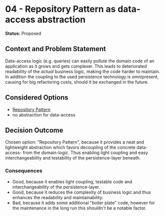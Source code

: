 # 04 - Repository Pattern as data-access abstraction

**Status:** Proposed

## Context and Problem Statement

Data-access logic (e.g. queries) can easily pollute the domain code of an application as it grows and gets complexer. This leads to
deteriorated readability of the _actual_ business logic, making the code harder to maintain. In addition the coupling to the used
persistence technology is omnipresent, causing for big refactoring costs, should it be exchanged in the future.

## Considered Options

- [Repository Pattern](https://martinfowler.com/eaaCatalog/repository.html)
- no abstraction for data-access

## Decision Outcome

Chosen option: "Repository Pattern", because it provides a neat and lightweight abstraction which favors decoupling of the concrete
data-access- from the domain-logic. Thus enabling light coupling and easy interchangeability and testability of the
persistence-layer beneath.

### Consequences

- Good, because it enables light coupling, testable code and interchangeability of the persistence-layer.
- Good, because it reduces the complexity of business logic and thus enhances the readability and maintainability.
- Bad, because it adds some additional "boiler plate" code, however for the maintenance in the long run this shouldn't be a notable
  factor.
